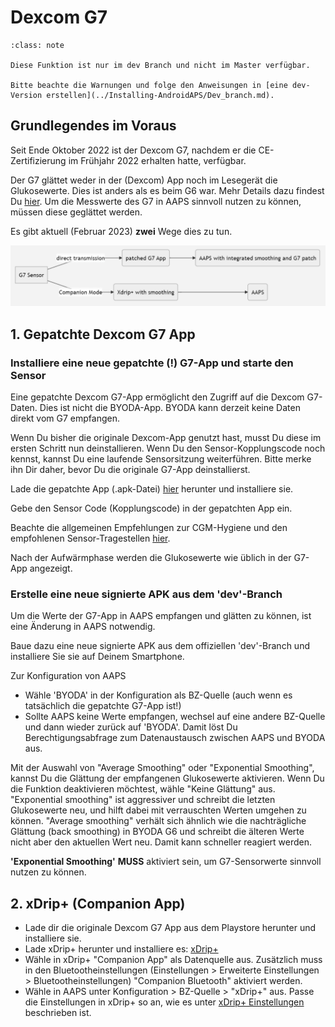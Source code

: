 # Dexcom G7

```{admonition} Only available in dev branch
:class: note

Diese Funktion ist nur im dev Branch und nicht im Master verfügbar.

Bitte beachte die Warnungen und folge den Anweisungen in [eine dev-Version erstellen](../Installing-AndroidAPS/Dev_branch.md).

```

## Grundlegendes im Voraus

Seit Ende Oktober 2022 ist der Dexcom G7, nachdem er die CE-Zertifizierung im Frühjahr 2022 erhalten hatte, verfügbar.

Der G7 glättet weder in der (Dexcom) App noch im Lesegerät die Glukosewerte. Dies ist anders als es beim G6 war. Mehr Details dazu findest Du [hier](https://www.dexcom.com/en-us/faqs/why-does-past-cgm-data-look-different-from-past-data-on-receiver-and-follow-app). Um die Messwerte des G7 in AAPS sinnvoll nutzen zu können, müssen diese geglättet werden.

Es gibt aktuell (Februar 2023) **zwei** Wege dies zu tun.

![DexcomG7.md](../images/DexcomG7.png)

## 1.  Gepatchte Dexcom G7 App

### Installiere eine neue gepatchte (!) G7-App und starte den Sensor

Eine gepatchte Dexcom G7-App ermöglicht den Zugriff auf die Dexcom G7-Daten. Dies ist nicht die BYODA-App. BYODA kann derzeit keine Daten direkt vom G7 empfangen.

Wenn Du bisher die originale Dexcom-App genutzt hast, musst Du diese im ersten Schritt nun deinstallieren. Wenn Du den Sensor-Kopplungscode noch kennst, kannst Du eine laufende Sensorsitzung weiterführen. Bitte merke ihn Dir daher, bevor Du die originale G7-App deinstallierst.

Lade die gepatchte App (.apk-Datei) [hier](https://github.com/authorgambel/g7/releases) herunter und installiere sie.

Gebe den Sensor Code (Kopplungscode) in der gepatchten App ein.

Beachte die allgemeinen Empfehlungen zur CGM-Hygiene und den empfohlenen Sensor-Tragestellen [hier](../Hardware/GeneralCGMRecommendation.md).

Nach der Aufwärmphase werden die Glukosewerte wie üblich in der G7-App angezeigt.

### Erstelle eine neue signierte APK aus dem 'dev'-Branch

Um die Werte der G7-App in AAPS empfangen und glätten zu können, ist eine Änderung in AAPS notwendig.

Baue dazu eine neue signierte APK aus dem offiziellen 'dev'-Branch und installiere Sie sie auf Deinem Smartphone.

Zur Konfiguration von AAPS
- Wähle 'BYODA' in der Konfiguration als BZ-Quelle (auch wenn es tatsächlich die gepatchte G7-App ist!)
- Sollte AAPS keine Werte empfangen, wechsel auf eine andere BZ-Quelle und dann wieder zurück auf 'BYODA'. Damit löst Du Berechtigungsabfrage zum Datenaustausch zwischen AAPS und BYODA aus.

Mit der Auswahl von "Average Smoothing" oder "Exponential Smoothing", kannst Du die Glättung der empfangenen Glukosewerte aktivieren. Wenn Du die Funktion deaktivieren möchtest, wähle "Keine Glättung" aus. "Exponential smoothing" ist aggressiver und schreibt die letzten Glukosewerte neu, und hilft dabei mit verrauschten Werten umgehen zu können. "Average smoothing" verhält sich ähnlich wie die nachträgliche Glättung (back smoothing) in BYODA G6 und schreibt die älteren Werte nicht aber den aktuellen Wert neu. Damit kann schneller reagiert werden.

**'Exponential Smoothing'** **MUSS** aktiviert sein, um G7-Sensorwerte sinnvoll nutzen zu können.

## 2. xDrip+ (Companion App)

-   Lade dir die originale Dexcom G7 App aus dem Playstore herunter und installiere sie. 
-   Lade xDrip+ herunter und installiere es: [xDrip+](https://github.com/NightscoutFoundation/xDrip)
- Wähle in xDrip+ "Companion App" als Datenquelle aus. Zusätzlich muss in den Bluetootheinstellungen (Einstellungen > Erweiterte Einstellungen > Bluetootheinstellungen) "Companion Bluetooth" aktiviert werden.
- Wähle in AAPS unter Konfiguration > BZ-Quelle > "xDrip+" aus. Passe die Einstellungen in xDrip+ so an, wie es unter  [xDrip+ Einstellungen](../Configuration/xdrip.md) beschrieben ist. 

